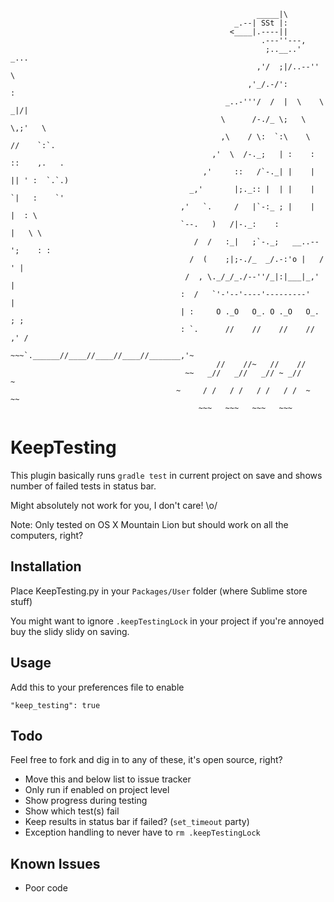 ```
                                                       _____|\
                                                  _.--| SSt |:
                                                 <____|.----||
                                                        .---''---,
                                                         ;..__..'    _...
                                                       ,'/  ;|/..--''    \
                                                     ,'_/.-/':            :
                                                _..-'''/  /  |  \    \   _|/|
                                               \      /-./_ \;   \    \,;'   \
                                               ,\    / \:  `:\    \   //    `:`.
                                             ,'  \  /-._;   | :    : ::    ,.   .
                                           ,'     ::   /`-._| |    | || ' :  `.`.)
                                        _,'       |;._:: |  | |    | `|   :    `'
                                      ,'   `.     /   |`-:_ ; |    |  |  : \
                                      `--.   )   /|-._:    :          |   \ \
                                         /  /   :_|   ;`-._;   __..--';    : :
                                        /  (    ;|;-./_  _/.-:'o |   /     ' |
                                       /  , \._/_/_./--''/_|:|___|_,'        |
                                      :  /   `'-'--'----'---------'          |
                                      | :     O ._O   O_. O ._O   O_.      ; ;
                                      : `.      //    //    //    //     ,' /
                                    ~~~`.______//____//____//____//_______,'~
                                              //    //~   //    //
                                       ~~   _//   _//   _// ~ _//     ~
                                     ~     / /   / /   / /   / /  ~      ~~
                                          ~~~   ~~~   ~~~   ~~~
```

KeepTesting
================
This plugin basically runs `gradle test` in current project on save and shows number of failed tests in status bar.

Might absolutely not work for you, I don't care! \o/

Note: Only tested on OS X Mountain Lion but should work on all the computers, right?

Installation
------------
Place KeepTesting.py in your `Packages/User` folder (where Sublime store stuff)

You might want to ignore `.keepTestingLock` in your project if you're annoyed buy the slidy slidy on saving.

Usage
-----
Add this to your preferences file to enable

    "keep_testing": true

Todo
----
Feel free to fork and dig in to any of these, it's open source, right?
+ Move this and below list to issue tracker
+ Only run if enabled on project level
+ Show progress during testing
+ Show which test(s) fail
+ Keep results in status bar if failed? (`set_timeout` party)
+ Exception handling to never have to `rm .keepTestingLock`

Known Issues
------------
+ Poor code
